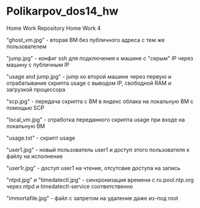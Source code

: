 # Polikarpov_dos14_hw
Home Work Repository
Home Work 4

"ghost_vm.jpg" - вторая ВМ без публичного адреса с тем же пользователем

"jump.jpg" - конфиг ssh для подключения к машине с "серым" IP через машину с публичным IP

"usage and jump.jpg" - jump ко второй машине через первую и отрабатывание скрипта usage с выводом IP, свободной RAM и загрузкой процессора

"scp.jpg" - передача скрипта с ВМ в яндекс облака на локальную ВМ с помощью SCP

"local_vm.jpg" - отработка переданного скрипта usage при входе на локальную ВМ

"usage.txt" - скрипт usage

"user1.jpg" - новый пользователь user1 и доступ этого пользователя к файлу на исполнение

"user1r.jpg" - доступ user1 на чтение, отсутсвие доступа на запись

"ntpd.jpg" и "timedatectl.jpg" - синхронизация времени с ru.pool.ntp.org через ntpd и timedatectl-service соответственно

"immortafile.jpg" - файл с запретом на удаление даже из-под root
